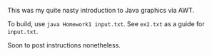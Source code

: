 
This was my quite nasty introduction to Java graphics via AWT.

To build, use `java Homework1 input.txt`.
See `ex2.txt` as a guide for `input.txt`.

Soon to post instructions nonetheless.
